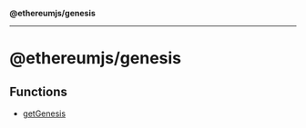 **@ethereumjs/genesis**

***

# @ethereumjs/genesis

## Functions

- [getGenesis](functions/getGenesis.md)
